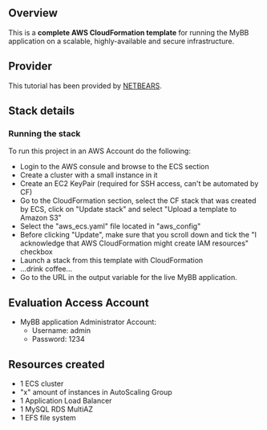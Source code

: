 ## Overview

This is a **complete AWS CloudFormation template** for running the MyBB application on a scalable, highly-available and secure infrastructure.

## Provider
This tutorial has been provided by [NETBEARS](https://netbears.ro/).

## Stack details

### Running the stack

To run this project in an AWS Account do the following:

- Login to the AWS consule and browse to the ECS section
- Create a cluster with a small instance in it
- Create an EC2 KeyPair (required for SSH access, can't be automated by CF)
- Go to the CloudFormation section, select the CF stack that was created by ECS, click on "Update stack" and select "Upload a template to Amazon S3"
- Select the "aws_ecs.yaml" file located in "aws_config"
- Before clicking "Update", make sure that you scroll down and tick the "I acknowledge that AWS CloudFormation might create IAM resources" checkbox
- Launch a stack from this template with CloudFormation
- ...drink coffee...
- Go to the URL in the output variable for the live MyBB application.

## Evaluation Access Account

- MyBB application Administrator Account:
    - Username: admin
    - Password: 1234

## Resources created
- 1 ECS cluster
- "x" amount of instances in AutoScaling Group
- 1 Application Load Balancer
- 1 MySQL RDS MultiAZ
- 1 EFS file system
